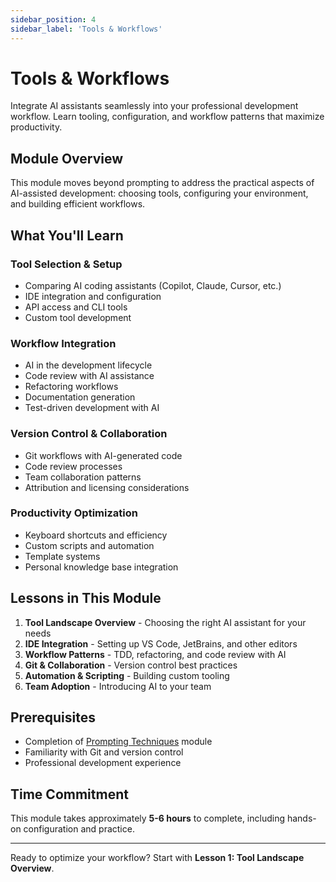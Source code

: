 ```yaml
---
sidebar_position: 4
sidebar_label: 'Tools & Workflows'
---
```


# Tools & Workflows

Integrate AI assistants seamlessly into your professional development workflow. Learn tooling, configuration, and workflow patterns that maximize productivity.

## Module Overview

This module moves beyond prompting to address the practical aspects of AI-assisted development: choosing tools, configuring your environment, and building efficient workflows.

## What You'll Learn

### Tool Selection & Setup

- Comparing AI coding assistants (Copilot, Claude, Cursor, etc.)
- IDE integration and configuration
- API access and CLI tools
- Custom tool development

### Workflow Integration

- AI in the development lifecycle
- Code review with AI assistance
- Refactoring workflows
- Documentation generation
- Test-driven development with AI

### Version Control & Collaboration

- Git workflows with AI-generated code
- Code review processes
- Team collaboration patterns
- Attribution and licensing considerations

### Productivity Optimization

- Keyboard shortcuts and efficiency
- Custom scripts and automation
- Template systems
- Personal knowledge base integration

## Lessons in This Module

1. **Tool Landscape Overview** - Choosing the right AI assistant for your needs
2. **IDE Integration** - Setting up VS Code, JetBrains, and other editors
3. **Workflow Patterns** - TDD, refactoring, and code review with AI
4. **Git & Collaboration** - Version control best practices
5. **Automation & Scripting** - Building custom tooling
6. **Team Adoption** - Introducing AI to your team

## Prerequisites

- Completion of [Prompting Techniques](/docs/prompting-techniques) module
- Familiarity with Git and version control
- Professional development experience

## Time Commitment

This module takes approximately **5-6 hours** to complete, including hands-on configuration and practice.

---

Ready to optimize your workflow? Start with **Lesson 1: Tool Landscape Overview**.
